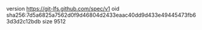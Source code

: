 version https://git-lfs.github.com/spec/v1
oid sha256:7d5a6825a7562d0f9d46804d2433eaac40dd9d433e49445473fb63d3d2c12bdb
size 9512
